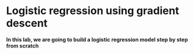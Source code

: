 # Logistic regression using gradient descent

**In this lab, we are going to build a logistic regression model step by step from scratch**
